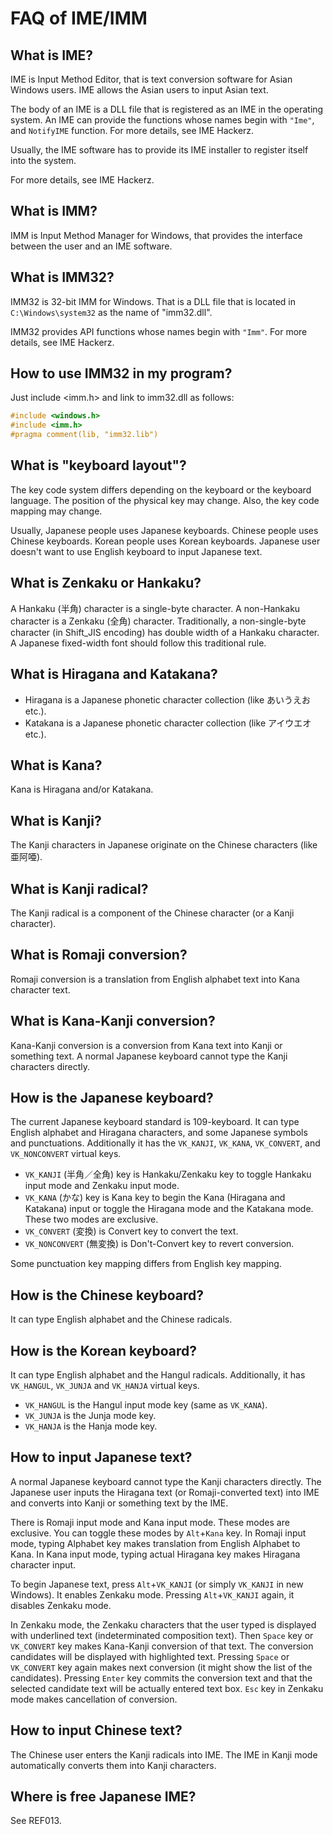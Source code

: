 ﻿# FAQ of IME/IMM

## What is IME?

IME is Input Method Editor, that is text conversion software for Asian Windows users.
IME allows the Asian users to input Asian text.

The body of an IME is a DLL file that is registered as an IME in the operating system.
An IME can provide the functions whose names begin with `"Ime"`, and `NotifyIME` function. For more details, see IME Hackerz.

Usually, the IME software has to provide its IME installer to register itself into the system.

For more details, see IME Hackerz.

## What is IMM?

IMM is Input Method Manager for Windows, that provides the interface between the user and an IME software.

## What is IMM32?

IMM32 is 32-bit IMM for Windows. That is a DLL file that is located in `C:\Windows\system32` as the name of "imm32.dll".

IMM32 provides API functions whose names begin with `"Imm"`. For more details, see IME Hackerz.

## How to use IMM32 in my program?

Just include <imm.h> and link to imm32.dll as follows:

```c
#include <windows.h>
#include <imm.h>
#pragma comment(lib, "imm32.lib")
```

## What is "keyboard layout"?

The key code system differs depending on the keyboard or the keyboard language.
The position of the physical key may change.
Also, the key code mapping may change.

Usually, Japanese people uses Japanese keyboards.
Chinese people uses Chinese keyboards.
Korean people uses Korean keyboards.
Japanese user doesn't want to use English keyboard to input Japanese text.

## What is Zenkaku or Hankaku?

A Hankaku (半角) character is a single-byte character.
A non-Hankaku character is a Zenkaku (全角) character.
Traditionally, a non-single-byte character (in Shift_JIS encoding) has double width of a Hankaku character.
A Japanese fixed-width font should follow this traditional rule.

## What is Hiragana and Katakana?

- Hiragana is a Japanese phonetic character collection (like あいうえお etc.).
- Katakana is a Japanese phonetic character collection (like アイウエオ etc.).

## What is Kana?

Kana is Hiragana and/or Katakana.

## What is Kanji?

The Kanji characters in Japanese originate on the Chinese characters (like 亜阿唖).

## What is Kanji radical?

The Kanji radical is a component of the Chinese character (or a Kanji character).

## What is Romaji conversion?

Romaji conversion is a translation from English alphabet text into Kana character text.

## What is Kana-Kanji conversion?

Kana-Kanji conversion is a conversion from Kana text into Kanji or something text.
A normal Japanese keyboard cannot type the Kanji characters directly.

## How is the Japanese keyboard?

The current Japanese keyboard standard is 109-keyboard.
It can type English alphabet and Hiragana characters, and some Japanese symbols and punctuations.
Additionally it has the `VK_KANJI`, `VK_KANA`, `VK_CONVERT`, and `VK_NONCONVERT` virtual keys.

- `VK_KANJI` (半角／全角) key is Hankaku/Zenkaku key to toggle Hankaku input mode and Zenkaku input mode.
- `VK_KANA` (かな) key is Kana key to begin the Kana (Hiragana and Katakana) input or toggle the Hiragana mode and the Katakana mode. These two modes are exclusive.
- `VK_CONVERT` (変換) is Convert key to convert the text.
- `VK_NONCONVERT` (無変換) is Don't-Convert key to revert conversion.

Some punctuation key mapping differs from English key mapping.

## How is the Chinese keyboard?

It can type English alphabet and the Chinese radicals.

## How is the Korean keyboard?

It can type English alphabet and the Hangul radicals.
Additionally, it has `VK_HANGUL`, `VK_JUNJA` and `VK_HANJA` virtual keys.

- `VK_HANGUL` is the Hangul input mode key (same as `VK_KANA`).
- `VK_JUNJA` is the Junja mode key.
- `VK_HANJA` is the Hanja mode key.

## How to input Japanese text?

A normal Japanese keyboard cannot type the Kanji characters directly.
The Japanese user inputs the Hiragana text (or Romaji-converted text) into IME and converts into Kanji or something text by the IME.

There is Romaji input mode and Kana input mode. These modes are exclusive. You can toggle these modes by `Alt`+`Kana` key.
In Romaji input mode, typing Alphabet key makes translation from English Alphabet to Kana.
In Kana input mode, typing actual Hiragana key makes Hiragana character input.

To begin Japanese text, press `Alt`+`VK_KANJI` (or simply `VK_KANJI` in new Windows).
It enables Zenkaku mode. Pressing `Alt`+`VK_KANJI` again, it disables Zenkaku mode.

In Zenkaku mode, the Zenkaku characters that the user typed is displayed with underlined text (indeterminated composition text).
Then `Space` key or `VK_CONVERT` key makes Kana-Kanji conversion of that text.
The conversion candidates will be displayed with highlighted text.
Pressing `Space` or `VK_CONVERT` key again makes next conversion (it might show the list of the candidates).
Pressing `Enter` key commits the conversion text and that the selected candidate text will be actually entered text box.
`Esc` key in Zenkaku mode makes cancellation of conversion.

## How to input Chinese text?

The Chinese user enters the Kanji radicals into IME.
The IME in Kanji mode automatically converts them into Kanji characters.

## Where is free Japanese IME?

See REF013.
